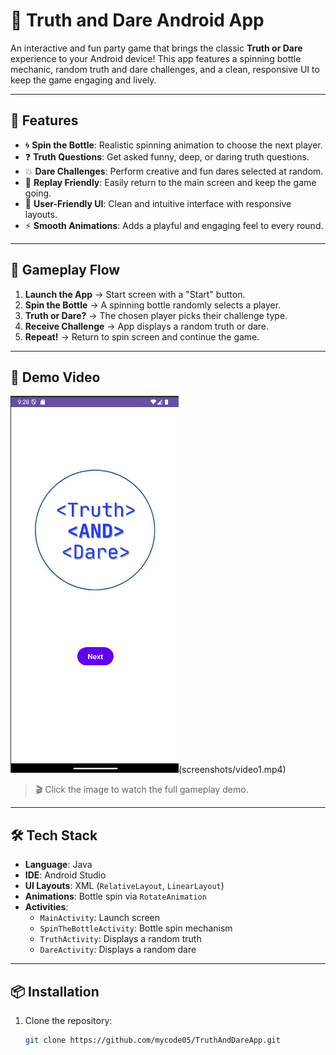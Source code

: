 # 🎉 Truth and Dare Android App

An interactive and fun party game that brings the classic **Truth or Dare** experience to your Android device! This app features a spinning bottle mechanic, random truth and dare challenges, and a clean, responsive UI to keep the game engaging and lively.

---

## 📱 Features

- 🌀 **Spin the Bottle**: Realistic spinning animation to choose the next player.
- ❓ **Truth Questions**: Get asked funny, deep, or daring truth questions.
- 💥 **Dare Challenges**: Perform creative and fun dares selected at random.
- 🔁 **Replay Friendly**: Easily return to the main screen and keep the game going.
- 🎨 **User-Friendly UI**: Clean and intuitive interface with responsive layouts.
- ⚡ **Smooth Animations**: Adds a playful and engaging feel to every round.

---

## 🧩 Gameplay Flow

1. **Launch the App** → Start screen with a "Start" button.
2. **Spin the Bottle** → A spinning bottle randomly selects a player.
3. **Truth or Dare?** → The chosen player picks their challenge type.
4. **Receive Challenge** → App displays a random truth or dare.
5. **Repeat!** → Return to spin screen and continue the game.

---

## 📸 Demo Video

![truth and dare UI](screenshots/game.png)(screenshots/video1.mp4)

> 🎬 Click the image to watch the full gameplay demo.

---

## 🛠️ Tech Stack

- **Language**: Java  
- **IDE**: Android Studio  
- **UI Layouts**: XML (`RelativeLayout`, `LinearLayout`)  
- **Animations**: Bottle spin via `RotateAnimation`  
- **Activities**:
  - `MainActivity`: Launch screen
  - `SpinTheBottleActivity`: Bottle spin mechanism
  - `TruthActivity`: Displays a random truth
  - `DareActivity`: Displays a random dare

---

## 📦 Installation

1. Clone the repository:
   ```bash
   git clone https://github.com/mycode05/TruthAndDareApp.git
